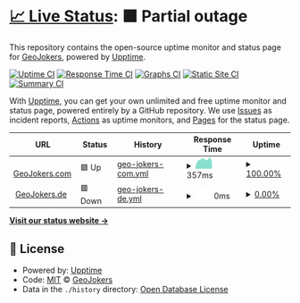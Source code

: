 # [📈 Live Status](https://demo.upptime.js.org): <!--live status--> **🟧 Partial outage**

This repository contains the open-source uptime monitor and status page for [GeoJokers](www.geojokers.com), powered by [Upptime](https://github.com/upptime/upptime).

[![Uptime CI](https://github.com/GeoJokers/upptime/workflows/Uptime%20CI/badge.svg)](https://github.com/GeoJokers/upptime/actions?query=workflow%3A%22Uptime+CI%22)
[![Response Time CI](https://github.com/GeoJokers/upptime/workflows/Response%20Time%20CI/badge.svg)](https://github.com/GeoJokers/upptime/actions?query=workflow%3A%22Response+Time+CI%22)
[![Graphs CI](https://github.com/GeoJokers/upptime/workflows/Graphs%20CI/badge.svg)](https://github.com/GeoJokers/upptime/actions?query=workflow%3A%22Graphs+CI%22)
[![Static Site CI](https://github.com/GeoJokers/upptime/workflows/Static%20Site%20CI/badge.svg)](https://github.com/GeoJokers/upptime/actions?query=workflow%3A%22Static+Site+CI%22)
[![Summary CI](https://github.com/GeoJokers/upptime/workflows/Summary%20CI/badge.svg)](https://github.com/GeoJokers/upptime/actions?query=workflow%3A%22Summary+CI%22)

With [Upptime](https://upptime.js.org), you can get your own unlimited and free uptime monitor and status page, powered entirely by a GitHub repository. We use [Issues](https://github.com/GeoJokers/upptime/issues) as incident reports, [Actions](https://github.com/GeoJokers/upptime/actions) as uptime monitors, and [Pages](https://demo.upptime.js.org) for the status page.

<!--start: status pages-->
<!-- This summary is generated by Upptime (https://github.com/upptime/upptime) -->
<!-- Do not edit this manually, your changes will be overwritten -->
<!-- prettier-ignore -->
| URL | Status | History | Response Time | Uptime |
| --- | ------ | ------- | ------------- | ------ |
| <img alt="" src="https://icons.duckduckgo.com/ip3/www.geojokers.com.ico" height="13"> [GeoJokers.com](http://www.geojokers.com) | 🟩 Up | [geo-jokers-com.yml](https://github.com/GeoJokers/upptime/commits/HEAD/history/geo-jokers-com.yml) | <details><summary><img alt="Response time graph" src="./graphs/geo-jokers-com/response-time-week.png" height="20"> 357ms</summary><br><a href="https://GeoJokers.github.io/upptime/history/geo-jokers-com"><img alt="Response time 257" src="https://img.shields.io/endpoint?url=https%3A%2F%2Fraw.githubusercontent.com%2FGeoJokers%2Fupptime%2FHEAD%2Fapi%2Fgeo-jokers-com%2Fresponse-time.json"></a><br><a href="https://GeoJokers.github.io/upptime/history/geo-jokers-com"><img alt="24-hour response time 290" src="https://img.shields.io/endpoint?url=https%3A%2F%2Fraw.githubusercontent.com%2FGeoJokers%2Fupptime%2FHEAD%2Fapi%2Fgeo-jokers-com%2Fresponse-time-day.json"></a><br><a href="https://GeoJokers.github.io/upptime/history/geo-jokers-com"><img alt="7-day response time 357" src="https://img.shields.io/endpoint?url=https%3A%2F%2Fraw.githubusercontent.com%2FGeoJokers%2Fupptime%2FHEAD%2Fapi%2Fgeo-jokers-com%2Fresponse-time-week.json"></a><br><a href="https://GeoJokers.github.io/upptime/history/geo-jokers-com"><img alt="30-day response time 300" src="https://img.shields.io/endpoint?url=https%3A%2F%2Fraw.githubusercontent.com%2FGeoJokers%2Fupptime%2FHEAD%2Fapi%2Fgeo-jokers-com%2Fresponse-time-month.json"></a><br><a href="https://GeoJokers.github.io/upptime/history/geo-jokers-com"><img alt="1-year response time 256" src="https://img.shields.io/endpoint?url=https%3A%2F%2Fraw.githubusercontent.com%2FGeoJokers%2Fupptime%2FHEAD%2Fapi%2Fgeo-jokers-com%2Fresponse-time-year.json"></a></details> | <details><summary><a href="https://GeoJokers.github.io/upptime/history/geo-jokers-com">100.00%</a></summary><a href="https://GeoJokers.github.io/upptime/history/geo-jokers-com"><img alt="All-time uptime 100.00%" src="https://img.shields.io/endpoint?url=https%3A%2F%2Fraw.githubusercontent.com%2FGeoJokers%2Fupptime%2FHEAD%2Fapi%2Fgeo-jokers-com%2Fuptime.json"></a><br><a href="https://GeoJokers.github.io/upptime/history/geo-jokers-com"><img alt="24-hour uptime 100.00%" src="https://img.shields.io/endpoint?url=https%3A%2F%2Fraw.githubusercontent.com%2FGeoJokers%2Fupptime%2FHEAD%2Fapi%2Fgeo-jokers-com%2Fuptime-day.json"></a><br><a href="https://GeoJokers.github.io/upptime/history/geo-jokers-com"><img alt="7-day uptime 100.00%" src="https://img.shields.io/endpoint?url=https%3A%2F%2Fraw.githubusercontent.com%2FGeoJokers%2Fupptime%2FHEAD%2Fapi%2Fgeo-jokers-com%2Fuptime-week.json"></a><br><a href="https://GeoJokers.github.io/upptime/history/geo-jokers-com"><img alt="30-day uptime 100.00%" src="https://img.shields.io/endpoint?url=https%3A%2F%2Fraw.githubusercontent.com%2FGeoJokers%2Fupptime%2FHEAD%2Fapi%2Fgeo-jokers-com%2Fuptime-month.json"></a><br><a href="https://GeoJokers.github.io/upptime/history/geo-jokers-com"><img alt="1-year uptime 100.00%" src="https://img.shields.io/endpoint?url=https%3A%2F%2Fraw.githubusercontent.com%2FGeoJokers%2Fupptime%2FHEAD%2Fapi%2Fgeo-jokers-com%2Fuptime-year.json"></a></details>
| <img alt="" src="https://icons.duckduckgo.com/ip3/www.geojokers.de.ico" height="13"> [GeoJokers.de](https://www.geojokers.de) | 🟥 Down | [geo-jokers-de.yml](https://github.com/GeoJokers/upptime/commits/HEAD/history/geo-jokers-de.yml) | <details><summary><img alt="Response time graph" src="./graphs/geo-jokers-de/response-time-week.png" height="20"> 0ms</summary><br><a href="https://GeoJokers.github.io/upptime/history/geo-jokers-de"><img alt="Response time 620" src="https://img.shields.io/endpoint?url=https%3A%2F%2Fraw.githubusercontent.com%2FGeoJokers%2Fupptime%2FHEAD%2Fapi%2Fgeo-jokers-de%2Fresponse-time.json"></a><br><a href="https://GeoJokers.github.io/upptime/history/geo-jokers-de"><img alt="24-hour response time 0" src="https://img.shields.io/endpoint?url=https%3A%2F%2Fraw.githubusercontent.com%2FGeoJokers%2Fupptime%2FHEAD%2Fapi%2Fgeo-jokers-de%2Fresponse-time-day.json"></a><br><a href="https://GeoJokers.github.io/upptime/history/geo-jokers-de"><img alt="7-day response time 0" src="https://img.shields.io/endpoint?url=https%3A%2F%2Fraw.githubusercontent.com%2FGeoJokers%2Fupptime%2FHEAD%2Fapi%2Fgeo-jokers-de%2Fresponse-time-week.json"></a><br><a href="https://GeoJokers.github.io/upptime/history/geo-jokers-de"><img alt="30-day response time 0" src="https://img.shields.io/endpoint?url=https%3A%2F%2Fraw.githubusercontent.com%2FGeoJokers%2Fupptime%2FHEAD%2Fapi%2Fgeo-jokers-de%2Fresponse-time-month.json"></a><br><a href="https://GeoJokers.github.io/upptime/history/geo-jokers-de"><img alt="1-year response time 0" src="https://img.shields.io/endpoint?url=https%3A%2F%2Fraw.githubusercontent.com%2FGeoJokers%2Fupptime%2FHEAD%2Fapi%2Fgeo-jokers-de%2Fresponse-time-year.json"></a></details> | <details><summary><a href="https://GeoJokers.github.io/upptime/history/geo-jokers-de">0.00%</a></summary><a href="https://GeoJokers.github.io/upptime/history/geo-jokers-de"><img alt="All-time uptime 32.15%" src="https://img.shields.io/endpoint?url=https%3A%2F%2Fraw.githubusercontent.com%2FGeoJokers%2Fupptime%2FHEAD%2Fapi%2Fgeo-jokers-de%2Fuptime.json"></a><br><a href="https://GeoJokers.github.io/upptime/history/geo-jokers-de"><img alt="24-hour uptime 0.00%" src="https://img.shields.io/endpoint?url=https%3A%2F%2Fraw.githubusercontent.com%2FGeoJokers%2Fupptime%2FHEAD%2Fapi%2Fgeo-jokers-de%2Fuptime-day.json"></a><br><a href="https://GeoJokers.github.io/upptime/history/geo-jokers-de"><img alt="7-day uptime 0.00%" src="https://img.shields.io/endpoint?url=https%3A%2F%2Fraw.githubusercontent.com%2FGeoJokers%2Fupptime%2FHEAD%2Fapi%2Fgeo-jokers-de%2Fuptime-week.json"></a><br><a href="https://GeoJokers.github.io/upptime/history/geo-jokers-de"><img alt="30-day uptime 1.38%" src="https://img.shields.io/endpoint?url=https%3A%2F%2Fraw.githubusercontent.com%2FGeoJokers%2Fupptime%2FHEAD%2Fapi%2Fgeo-jokers-de%2Fuptime-month.json"></a><br><a href="https://GeoJokers.github.io/upptime/history/geo-jokers-de"><img alt="1-year uptime 0.00%" src="https://img.shields.io/endpoint?url=https%3A%2F%2Fraw.githubusercontent.com%2FGeoJokers%2Fupptime%2FHEAD%2Fapi%2Fgeo-jokers-de%2Fuptime-year.json"></a></details>

<!--end: status pages-->

[**Visit our status website →**](https://demo.upptime.js.org)

## 📄 License

- Powered by: [Upptime](https://github.com/upptime/upptime)
- Code: [MIT](./LICENSE) © [GeoJokers](www.geojokers.com)
- Data in the `./history` directory: [Open Database License](https://opendatacommons.org/licenses/odbl/1-0/)
